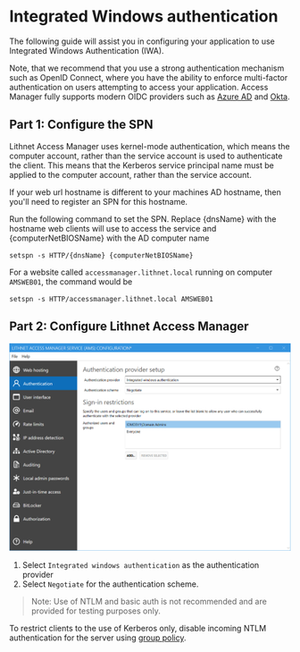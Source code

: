 # Integrated Windows authentication

The following guide will assist you in configuring your application to use Integrated Windows Authentication (IWA).

Note, that we recommend that you use a strong authentication mechanism such as OpenID Connect, where you have the ability to enforce multi-factor authentication on users attempting to access your application. Access Manager fully supports modern OIDC providers such as [Azure AD](../../setting\_up\_authentication/Setting-up-authentication-with-Azure-AD/) and [Okta](../../setting\_up\_authentication/Setting-up-authentication-with-Okta/).

## Part 1: Configure the SPN

Lithnet Access Manager uses kernel-mode authentication, which means the computer account, rather than the service account is used to authenticate the client. This means that the Kerberos service principal name must be applied to the computer account, rather than the service account.

If your web url hostname is different to your machines AD hostname, then you'll need to register an SPN for this hostname.

Run the following command to set the SPN. Replace {dnsName} with the hostname web clients will use to access the service and {computerNetBIOSName} with the AD computer name

```
setspn -s HTTP/{dnsName} {computerNetBIOSName}
```

For a website called `accessmanager.lithnet.local` running on computer `AMSWEB01`, the command would be

```
setspn -s HTTP/accessmanager.lithnet.local AMSWEB01
```

## Part 2: Configure Lithnet Access Manager

![!](../../.gitbook/assets/ui-page-authentication-iwa.png)

1. Select `Integrated windows authentication` as the authentication provider
2. Select `Negotiate` for the authentication scheme.

> Note: Use of NTLM and basic auth is not recommended and are provided for testing purposes only.

To restrict clients to the use of Kerberos only, disable incoming NTLM authentication for the server using [group policy](https://docs.microsoft.com/en-us/windows/security/threat-protection/security-policy-settings/network-security-restrict-ntlm-incoming-ntlm-traffic).
